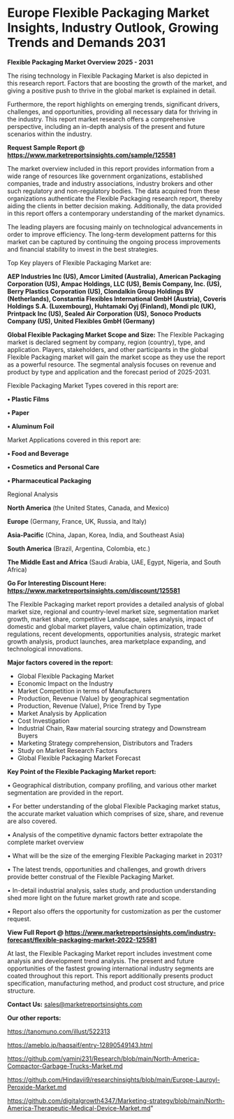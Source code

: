# Europe Flexible Packaging Market Insights, Industry Outlook, Growing Trends and Demands 2031

<Strong> Flexible Packaging Market Overview 2025 - 2031</strong>

The rising technology in Flexible Packaging Market is also depicted in this research report. Factors that are boosting the growth of the market, and giving a positive push to thrive in the global market is explained in detail.

Furthermore, the report highlights on emerging trends, significant drivers, challenges, and opportunities, providing all necessary data for thriving in the industry. This report market research offers a comprehensive perspective, including an in-depth analysis of the present and future scenarios within the industry.

<strong>Request Sample Report @ <a href=https://www.marketreportsinsights.com/sample/125581>https://www.marketreportsinsights.com/sample/125581</a></strong>

The market overview included in this report provides information from a wide range of resources like government organizations, established companies, trade and industry associations, industry brokers and other such regulatory and non-regulatory bodies. The data acquired from these organizations authenticate the Flexible Packaging research report, thereby aiding the clients in better decision making. Additionally, the data provided in this report offers a contemporary understanding of the market dynamics.

The leading players are focusing mainly on technological advancements in order to improve efficiency. The long-term development patterns for this market can be captured by continuing the ongoing process improvements and financial stability to invest in the best strategies.

Top Key players of Flexible Packaging Market are:

<strong>AEP Industries Inc (US), Amcor Limited (Australia), American Packaging Corporation (US), Ampac Holdings, LLC (US), Bemis Company, Inc. (US), Berry Plastics Corporation (US), Clondalkin Group Holdings BV (Netherlands), Constantia Flexibles International GmbH (Austria), Coveris Holdings S.A. (Luxembourg), Huhtamaki Oyj (Finland), Mondi plc (UK), Printpack Inc (US), Sealed Air Corporation (US), Sonoco Products Company (US), United Flexibles GmbH (Germany)</strong>

<strong><b>Global Flexible Packaging Market Scope and Size:</b></strong>
The Flexible Packaging market is declared segment by company, region (country), type, and application. Players, stakeholders, and other participants in the global Flexible Packaging market will gain the market scope as they use the report as a powerful resource. The segmental analysis focuses on revenue and product by type and application and the forecast period of 2025-2031.

Flexible Packaging Market Types covered in this report are:

<strong>• Plastic Films

• Paper

• Aluminum Foil</strong>

Market Applications covered in this report are:

<strong>• Food and Beverage

• Cosmetics and Personal Care

• Pharmaceutical Packaging</strong> 

Regional Analysis

<strong>North America</strong> (the United States, Canada, and Mexico)

<strong>Europe</strong> (Germany, France, UK, Russia, and Italy)

<strong>Asia-Pacific</strong> (China, Japan, Korea, India, and Southeast Asia)

<strong>South America</strong> (Brazil, Argentina, Colombia, etc.)

<strong>The Middle East and Africa</strong> (Saudi Arabia, UAE, Egypt, Nigeria, and South Africa)

<strong>Go For Interesting Discount Here: <a href=https://www.marketreportsinsights.com/discount/125581>https://www.marketreportsinsights.com/discount/125581</a></strong>

The Flexible Packaging market report provides a detailed analysis of global market size, regional and country-level market size, segmentation market growth, market share, competitive Landscape, sales analysis, impact of domestic and global market players, value chain optimization, trade regulations, recent developments, opportunities analysis, strategic market growth analysis, product launches, area marketplace expanding, and technological innovations.

<strong><b>Major factors covered in the report:</b></strong>
<ul>
  <li>Global Flexible Packaging Market </li>
  <li>Economic Impact on the Industry</li>
  <li>Market Competition in terms of Manufacturers</li>
  <li>Production, Revenue (Value) by geographical segmentation</li>
  <li>Production, Revenue (Value), Price Trend by Type</li>
  <li>Market Analysis by Application</li>
  <li>Cost Investigation</li>
  <li>Industrial Chain, Raw material sourcing strategy and Downstream Buyers</li>
  <li>Marketing Strategy comprehension, Distributors and Traders</li>
  <li>Study on Market Research Factors</li>
  <li>Global Flexible Packaging Market Forecast</li>
</ul>

<strong><b>Key Point of the Flexible Packaging Market report:</b></strong>

• Geographical distribution, company profiling, and various other market segmentation are provided in the report.

• For better understanding of the global Flexible Packaging market status, the accurate market valuation which comprises of size, share, and revenue are also covered.

• Analysis of the competitive dynamic factors better extrapolate the complete market overview

• What will be the size of the emerging Flexible Packaging market in 2031?

• The latest trends, opportunities and challenges, and growth drivers provide better construal of the Flexible Packaging Market.

• In-detail industrial analysis, sales study, and production understanding shed more light on the future market growth rate and scope.

• Report also offers the opportunity for customization as per the customer request.

<strong><b>View Full Report @ <a href=https://www.marketreportsinsights.com/industry-forecast/flexible-packaging-market-2022-125581>https://www.marketreportsinsights.com/industry-forecast/flexible-packaging-market-2022-125581</a></b></strong>


At last, the Flexible Packaging Market report includes investment come analysis and development trend analysis. The present and future opportunities of the fastest growing international industry segments are coated throughout this report. This report additionally presents product specification, manufacturing method, and product cost structure, and price structure.

<strong>Contact Us:</strong>
sales@marketreportsinsights.com

<strong>Our other reports:</strong>

<a href=https://tanomuno.com/illust/522313>https://tanomuno.com/illust/522313</a>

<a href=https://ameblo.jp/haqsaif/entry-12890549143.html>https://ameblo.jp/haqsaif/entry-12890549143.html</a>

<a href=https://github.com/yamini231/Research/blob/main/North-America-Compactor-Garbage-Trucks-Market.md>https://github.com/yamini231/Research/blob/main/North-America-Compactor-Garbage-Trucks-Market.md</a>

<a href=https://github.com/Hindavii9/researchinsights/blob/main/Europe-Lauroyl-Peroxide-Market.md>https://github.com/Hindavii9/researchinsights/blob/main/Europe-Lauroyl-Peroxide-Market.md</a>

<a href=https://github.com/digitalgrowth4347/Marketing-strategy/blob/main/North-America-Therapeutic-Medical-Device-Market.md>https://github.com/digitalgrowth4347/Marketing-strategy/blob/main/North-America-Therapeutic-Medical-Device-Market.md</a>"
